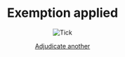 <div style="text-align: center;">

# Exemption applied

<img src="{{ '/assets/images/tick.png' | url }}" alt="Tick" class="icon">

<a href="{{ '/case2' | url }}" class="nsw-button nsw-button--primary">Adjudicate another</a>

</div>
